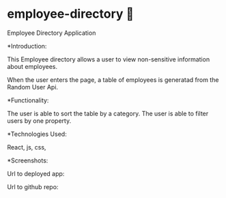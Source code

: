 # employee-directory 👤

Employee Directory Application

\*Introduction:

This Employee directory allows a user to view non-sensitive information about employees.

When the user enters the page, a table of employees is generatad from the Random User Api.

\*Functionality:

The user is able to sort the table by a category.
The user is able to filter users by one property.

\*Technologies Used:

React, js, css,

\*Screenshots:

Url to deployed app:

Url to github repo:
